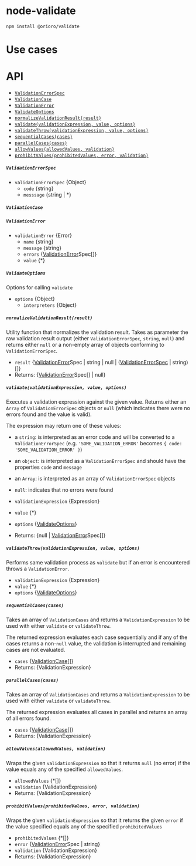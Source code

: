 # node-validate

```
npm install @orioro/validate
```

# Use cases

# API

- [`ValidationErrorSpec`](#validationerrorspec)
- [`ValidationCase`](#validationcase)
- [`ValidationError`](#validationerror)
- [`ValidateOptions`](#validateoptions)
- [`normalizeValidationResult(result)`](#normalizevalidationresultresult)
- [`validate(validationExpression, value, options)`](#validatevalidationexpression-value-options)
- [`validateThrow(validationExpression, value, options)`](#validatethrowvalidationexpression-value-options)
- [`sequentialCases(cases)`](#sequentialcasescases)
- [`parallelCases(cases)`](#parallelcasescases)
- [`allowValues(allowedValues, validation)`](#allowvaluesallowedvalues-validation)
- [`prohibitValues(prohibitedValues, error, validation)`](#prohibitvaluesprohibitedvalues-error-validation)



##### `ValidationErrorSpec`

- `validationErrorSpec` {Object}
  - `code` {string}
  - `messsage` {string | *}

##### `ValidationCase`





##### `ValidationError`

- `validationError` {Error}
  - `name` {string}
  - `message` {string}
  - `errors` {[ValidationError](#validationerror)Spec[]}
  - `value` {*}



##### `ValidateOptions`

Options for calling `validate`

- `options` {Object}
  - `interpreters` {Object}

##### `normalizeValidationResult(result)`

Utility function that normalizes the validation result.
Takes as parameter the raw validation result output
(either `ValidationErrorSpec`, `string`, `null`) and returns
either `null` or a non-empty array of objects conforming to
`ValidationErrorSpec`.

- `result` {[ValidationError](#validationerror)Spec | string | null | ([ValidationErrorSpec](#validationerrorspec) | string)[]}
- Returns: {[ValidationError](#validationerror)Spec[] | null} 

##### `validate(validationExpression, value, options)`

Executes a validation expression against the given value.
Returns either an `Array` of `ValidationErrorSpec` objects
or `null` (which indicates there were no errors found and the
value is valid).

The expression may return one of these values:

- a `string`: is interpreted as an error code and will be
  converted to a `ValidationErrorSpec` (e.g. `'SOME_VALIDATION_ERROR'`
  becomes `{ code: 'SOME_VALIDATION_ERROR' }`)
- an `object`: is interpreted as a `ValidationErrorSpec` and should
  have the properties `code` and `message`
- an `Array`: is interpreted as an array of `ValidationErrorSpec` objects
- `null`: indicates that no errors were found

- `validationExpression` {Expression}
- `value` {*}
- `options` {[ValidateOptions](#[validate](#validatevalidationexpression-value-options)options)}
- Returns: {null | [ValidationError](#validationerror)Spec[]} 

##### `validateThrow(validationExpression, value, options)`

Performs same validation process as `validate` but if an error
is encountered throws a `ValidationError`.

- `validationExpression` {Expression}
- `value` {*}
- `options` {[ValidateOptions](#[validate](#validatevalidationexpression-value-options)options)}



##### `sequentialCases(cases)`

Takes an array of `ValidationCases` and returns a `ValidationExpression`
to be used with either `validate` or `validateThrow`.

The returned expression evaluates each case sequentially
and if any of the cases returns a non-`null` value, the
validation is interrupted and remaining cases are not evaluated.

- `cases` {[ValidationCase](#validationcase)[]}
- Returns: {ValidationExpression} 

##### `parallelCases(cases)`

Takes an array of `ValidationCases` and returns a `ValidationExpression`
to be used with either `validate` or `validateThrow`.

The returned expression evaluates all cases in parallel and
returns an array of all errors found.

- `cases` {[ValidationCase](#validationcase)[]}
- Returns: {ValidationExpression} 

##### `allowValues(allowedValues, validation)`

Wraps the given `validationExpression` so that it returns
`null` (no error) if the value equals any of the specified
`allowedValues`.

- `allowedValues` {*[]}
- `validation` {ValidationExpression}
- Returns: {ValidationExpression} 

##### `prohibitValues(prohibitedValues, error, validation)`

Wraps the given `validationExpression` so that it returns
the given `error` if the value specified equals any of the
specified `prohibitedValues`

- `prohibitedValues` {*[]}
- `error` {[ValidationError](#validationerror)Spec | string}
- `validation` {ValidationExpression}
- Returns: {ValidationExpression}

